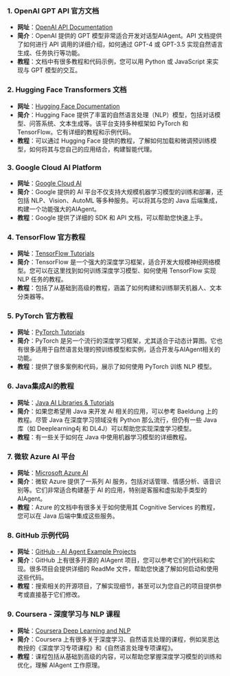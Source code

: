 

### 1. **OpenAI GPT API 官方文档**
   - **网址**：[OpenAI API Documentation](https://beta.openai.com/docs/)
   - **简介**：OpenAI 提供的 GPT 模型非常适合开发对话型AIAgent。API 文档提供了如何进行 API 调用的详细介绍，如何通过 GPT-4 或 GPT-3.5 实现自然语言生成、任务执行等功能。
   - **教程**：文档中有很多教程和代码示例，您可以用 Python 或 JavaScript 来实现与 GPT 模型的交互。

### 2. **Hugging Face Transformers 文档**
   - **网址**：[Hugging Face Documentation](https://huggingface.co/docs)
   - **简介**：Hugging Face 提供了丰富的自然语言处理（NLP）模型，包括对话模型、问答系统、文本生成等。该平台支持多种框架如 PyTorch 和 TensorFlow。它有详细的教程和示例代码。
   - **教程**：可以通过 Hugging Face 提供的教程，了解如何加载和微调预训练模型，如何将其与您自己的应用结合，构建智能代理。

### 3. **Google Cloud AI Platform**
   - **网址**：[Google Cloud AI](https://cloud.google.com/ai)
   - **简介**：Google 提供的 AI 平台不仅支持大规模机器学习模型的训练和部署，还包括 NLP、Vision、AutoML 等多种服务。可以将其与您的 Java 后端集成，构建一个功能强大的AIAgent。
   - **教程**：Google 提供了详细的 SDK 和 API 文档，可以帮助您快速上手。

### 4. **TensorFlow 官方教程**
   - **网址**：[TensorFlow Tutorials](https://www.tensorflow.org/tutorials)
   - **简介**：TensorFlow 是一个强大的深度学习框架，适合开发大规模神经网络模型。您可以在这里找到如何训练深度学习模型、如何使用 TensorFlow 实现 NLP 任务的教程。
   - **教程**：包括了从基础到高级的教程，涵盖了如何构建和训练聊天机器人、文本分类器等。

### 5. **PyTorch 官方教程**
   - **网址**：[PyTorch Tutorials](https://pytorch.org/tutorials/)
   - **简介**：PyTorch 是另一个流行的深度学习框架，尤其适合于动态计算图。它也有很多适用于自然语言处理的预训练模型和实例，适合开发与AIAgent相关的功能。
   - **教程**：提供了很多案例和代码，展示了如何使用 PyTorch 训练 NLP 模型。

### 6. **Java集成AI的教程**
   - **网址**：[Java AI Libraries & Tutorials](https://www.baeldung.com/java)
   - **简介**：如果您希望用 Java 来开发 AI 相关的应用，可以参考 Baeldung 上的教程。尽管 Java 在深度学习领域没有 Python 那么流行，但仍有一些 Java 库（如 Deeplearning4j 和 DL4J）可以帮助您实现深度学习模型。
   - **教程**：有一些关于如何在 Java 中使用机器学习模型的详细教程。

### 7. **微软 Azure AI 平台**
   - **网址**：[Microsoft Azure AI](https://azure.microsoft.com/en-us/services/cognitive-services/)
   - **简介**：微软 Azure 提供了一系列 AI 服务，包括对话管理、情感分析、语音识别等。它们非常适合构建基于 AI 的应用，特别是客服和虚拟助手类型的 AIAgent。
   - **教程**：Azure 的文档中有很多关于如何使用其 Cognitive Services 的教程，您可以在 Java 后端中集成这些服务。

### 8. **GitHub 示例代码**
   - **网址**：[GitHub - AI Agent Example Projects](https://github.com/topics/ai-agent)
   - **简介**：GitHub 上有很多开源的 AIAgent 项目，您可以参考它们的代码和实现。很多项目会提供详细的 ReadMe 文件，帮助您快速了解如何启动和使用这些代码。
   - **教程**：搜索相关的开源项目，了解实现细节，甚至可以为您自己的项目提供参考或直接基于它们修改。

### 9. **Coursera - 深度学习与 NLP 课程**
   - **网址**：[Coursera Deep Learning and NLP](https://www.coursera.org/)
   - **简介**：Coursera 上有很多关于深度学习、自然语言处理的课程，例如吴恩达教授的《深度学习专项课程》和《自然语言处理专项课程》。
   - **教程**：课程包括从基础到高级的内容，可以帮助您掌握深度学习模型的训练和优化，理解 AIAgent 工作原理。

